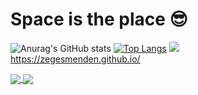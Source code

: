 # Space is the place 😎
![Anurag's GitHub stats](https://github-readme-stats.vercel.app/api?username=ZegesMenden&count_private=true&hide=prs,issues,contribs) [![Top Langs](https://github-readme-stats.vercel.app/api/top-langs/?username=ZegesMenden&hide=Makefile,CMake&layout=compact)](https://github.com/anuraghazra/github-readme-stats)
![](https://komarev.com/ghpvc/?username=ZegesMenden)\
https://zegesmenden.github.io/


<a href="https://github.com/anuraghazra/github-readme-stats">
  <img align="center" src="https://github-readme-stats.vercel.app/api/pin/?username=ZegesMenden&count_private=true&hide=prs,issues,contribs" />
</a>
<a href="https://github.com/anuraghazra/convoychat">
  <img align="center" src="https://github-readme-stats.vercel.app/api/pin/?username=ZegesMenden&hide=Makefile,CMake&layout=compact)" />
</a>
